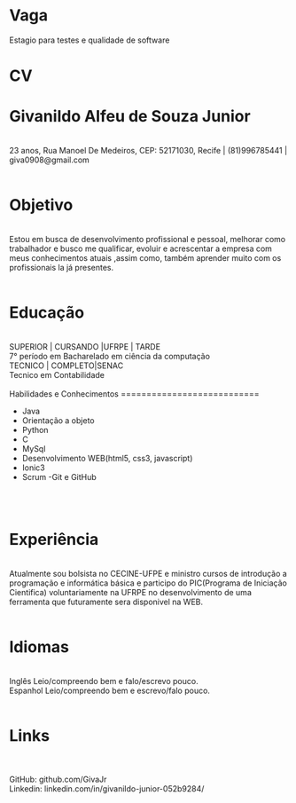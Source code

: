 
Vaga
====

Estagio para testes e qualidade de software

CV
==

Givanildo Alfeu de Souza Junior
===============================
<br />
23 anos, Rua Manoel De Medeiros, CEP: 52171030, Recife | (81)996785441 | giva0908@gmail.com
<br />
<br />

Objetivo
========

<br />
Estou em busca de desenvolvimento profissional e pessoal, melhorar como trabalhador e busco me qualificar, evoluir e acrescentar a empresa com meus conhecimentos atuais ,assim como, também aprender muito com os profissionais la já presentes.
<br />
<br />

Educação
========
<br />
SUPERIOR | CURSANDO |UFRPE | TARDE
<br />
7° período em Bacharelado em ciência da computação
<br />
TECNICO | COMPLETO|SENAC
<br />
Tecnico em Contabilidade
<br />
<br />
Habilidades e Conhecimentos
===========================

- Java
- Orientação a objeto
- Python
- C
- MySql
- Desenvolvimento WEB(html5, css3, javascript)
- Ionic3
- Scrum
-Git e GitHub
<br />
<br />

Experiência
===========

<br />
Atualmente sou bolsista no CECINE-UFPE e ministro cursos de introdução a programação e informática básica e participo do PIC(Programa de Iniciação Cientifica) voluntariamente na UFRPE no desenvolvimento de uma ferramenta que futuramente sera disponivel na WEB.
<br />
<br />

Idiomas
=======

<br />
Inglês
Leio/compreendo bem e falo/escrevo pouco.
<br />
Espanhol
Leio/compreendo bem e escrevo/falo pouco.
<br />
<br />

Links
=====
<br />
<br />
GitHub: github.com/GivaJr
<br />
Linkedin: linkedin.com/in/givanildo-junior-052b9284/



